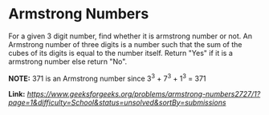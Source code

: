 # Armstrong Numbers
For a given 3 digit number, find whether it is armstrong number or not. An Armstrong number of three digits is a number such that the sum of the cubes of its digits is equal to the number itself. Return "Yes" if it is a armstrong number else return "No".  
  
**NOTE:** 371 is an Armstrong number since 3<sup>3</sup> + 7<sup>3</sup> + 1<sup>3</sup> = 371  
  
**Link:** _https://www.geeksforgeeks.org/problems/armstrong-numbers2727/1?page=1&difficulty=School&status=unsolved&sortBy=submissions_
